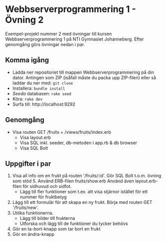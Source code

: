 # Webbserverprogrammering 1 - Övning 2
Exempel-projekt nummer 2 med övningar till kursen Webbserverprogrammering 1 på NTI Gymnasiet Johanneberg. 
Efter genomgång görs övningar nedan i par.

## Komma igång
* Ladda ner repositoriet till mappen Webbserverprogrammering på din dator. Antingen som ZIP (isåfall måste du packa upp ZIP-filen) eller så laddar du ner med: `git clone`
* Installera: `bundle install`
* *Seeda* databasen: `rake seed`
* Köra: `rake dev`
* Surfa till: http://localhost:9292

## Genomgång
* Visa routen GET /fruits + /views/fruits/index.erb
    * Visa layout.erb
    * Visa SQL inkl. seeder, db-metoden i app.rb & db browser
    * Visa SQL Bolt

## Uppgifter i par
1. Visa all info om en frukt på routen '/fruits/:id'. Gör SQL Bolt t.o.m. övning som stöd 5. Använd ERB-filen fruits/show.erb Använd även layout.erb-filen för sidhuvud och sidfot.
    * Lägg till fler funktioner som t.ex. att visa stjärnor istället för ett nummer för fruktbetyg
2. Lägg till ett formulär för att skapa en ny frukt. Börja med routen GET '/fruits/new'.
3. Utöka funktionerna.
    * Lägg till bilder till frukterna
    * Utforska och lägg till de funktioner du tycker behövs
4. Gör en ta-bort-knapp som tar bort en frukt
5. Gör en ändra-knapp